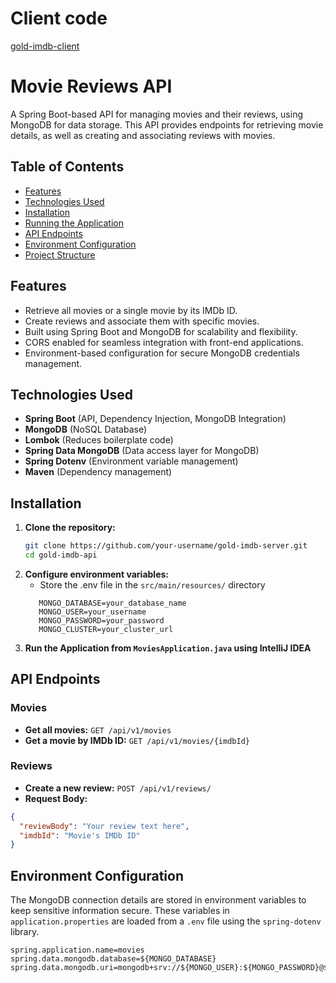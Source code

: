 # Client code
[gold-imdb-client](https://github.com/Shreehar-KE/gold-imdb-client)

# Movie Reviews API

A Spring Boot-based API for managing movies and their reviews, using MongoDB for data storage. This API provides endpoints for retrieving movie details, as well as creating and associating reviews with movies.

## Table of Contents
- [Features](#features)
- [Technologies Used](#technologies-used)
- [Installation](#installation)
- [Running the Application](#running-the-application)
- [API Endpoints](#api-endpoints)
- [Environment Configuration](#environment-configuration)
- [Project Structure](#project-structure)

## Features
- Retrieve all movies or a single movie by its IMDb ID.
- Create reviews and associate them with specific movies.
- Built using Spring Boot and MongoDB for scalability and flexibility.
- CORS enabled for seamless integration with front-end applications.
- Environment-based configuration for secure MongoDB credentials management.

## Technologies Used
- **Spring Boot** (API, Dependency Injection, MongoDB Integration)
- **MongoDB** (NoSQL Database)
- **Lombok** (Reduces boilerplate code)
- **Spring Data MongoDB** (Data access layer for MongoDB)
- **Spring Dotenv** (Environment variable management)
- **Maven** (Dependency management)

## Installation

1. **Clone the repository:**
   ```bash
   git clone https://github.com/your-username/gold-imdb-server.git
   cd gold-imdb-api
   ```
2. **Configure environment variables:**
   - Store the .env file in the `src/main/resources/` directory
   ```env
      MONGO_DATABASE=your_database_name
      MONGO_USER=your_username
      MONGO_PASSWORD=your_password
      MONGO_CLUSTER=your_cluster_url
      ```
3. **Run the Application from `MoviesApplication.java` using IntelliJ IDEA**

## API Endpoints
### Movies
- **Get all movies:**
`GET /api/v1/movies`
- **Get a movie by IMDb ID:**
`GET /api/v1/movies/{imdbId}`
### Reviews
- **Create a new review:**
`POST /api/v1/reviews/`
- **Request Body:**
```json
{
  "reviewBody": "Your review text here",
  "imdbId": "Movie's IMDb ID"
}
```

## Environment Configuration
The MongoDB connection details are stored in environment variables to keep sensitive information secure. These variables in `application.properties` are loaded from a `.env` file using the `spring-dotenv` library.
```properties
spring.application.name=movies
spring.data.mongodb.database=${MONGO_DATABASE}
spring.data.mongodb.uri=mongodb+srv://${MONGO_USER}:${MONGO_PASSWORD}@${MONGO_CLUSTER}
```
